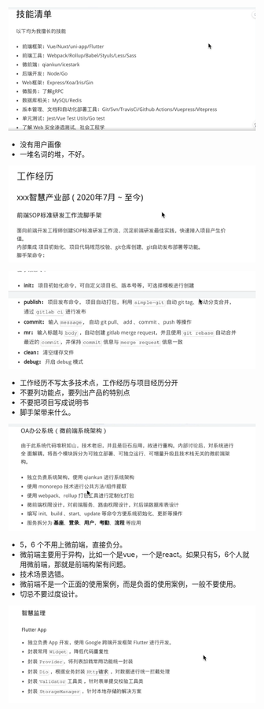 ![image-20220507214020854](image/image-20220507214020854.png)

- 没有用户画像
- 一堆名词的堆，不好。

![image-20220507214143285](image/image-20220507214143285.png)

![image-20220507214706326](image/image-20220507214706326.png)

- 工作经历不写太多技术点，工作经历与项目经历分开
- 不要列功能点，要列出产品的特别点
- 不要把项目写成说明书
- 脚手架带来什么。

![image-20220507215019743](image/image-20220507215019743.png)

- 5，6 个不用上微前端，直接负分。
- 微前端主要用于异构，比如一个是vue，一个是react。如果只有5，6个人就用微前端，那就是前端构架有问题。
- 技术场景选错。
- 微前端不是一个正面的使用案例，而是负面的使用案例，一般不要使用。
- 切忌不要过度设计。

![image-20220507215741782](image/image-20220507215741782.png)